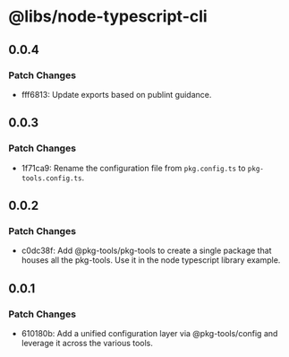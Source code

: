 # @libs/node-typescript-cli

## 0.0.4

### Patch Changes

- fff6813: Update exports based on publint guidance.

## 0.0.3

### Patch Changes

- 1f71ca9: Rename the configuration file from `pkg.config.ts` to `pkg-tools.config.ts`.

## 0.0.2

### Patch Changes

- c0dc38f: Add @pkg-tools/pkg-tools to create a single package that houses all the pkg-tools. Use it in the node typescript library example.

## 0.0.1

### Patch Changes

- 610180b: Add a unified configuration layer via @pkg-tools/config and leverage it across the various tools.
